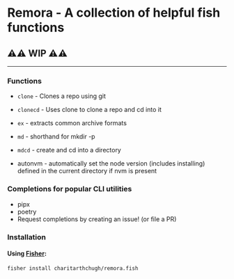 # Remora - A collection of helpful fish functions

## ⚠️⚠️ WIP ⚠️⚠️

---

### Functions

- `clone` - Clones a repo using git

- `clonecd` - Uses clone to clone a repo and cd into it

- `ex` - extracts common archive formats

- `md` - shorthand for mkdir -p

- `mdcd` - create and cd into a directory

- autonvm - automatically set the node version (includes installing) defined in the current directory if nvm is present
### Completions for popular CLI utilities
- pipx
- poetry
- Request completions by creating an issue! (or file a PR)
### Installation

#### Using [Fisher](https://github.com/jorgebucaran/fisher):

```fish
fisher install charitarthchugh/remora.fish
```
